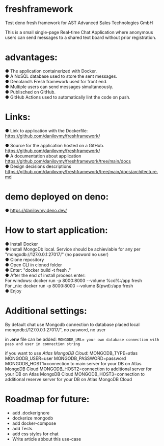 # freshframework
Test deno fresh framework for AST Advanced Sales Technologies GmbH

This is a small single-page Real-time Chat Application where anonymous
users can send messages to a shared text board without prior registration.

# advantages:
● The application containerized with Docker.\
● A NoSQL database used to store the sent messages.\
● Denoland’s Fresh framework used for front end.\
● Multiple users can send messages simultaneously.\
● Publisched on GitHub.\
● GitHub Actions used to automatically lint the code on push.


# Links:
● Link to application with the Dockerfile: https://github.com/danilovmy/freshframework/ 

● Source for the application hosted on a GitHub. https://github.com/danilovmy/freshframework/ \
● A documentation about application https://github.com/danilovmy/freshframework/tree/main/docs \
● Design decisions descriptions https://github.com/danilovmy/freshframework/tree/main/docs/architecture.md 



# demo deployed on deno:
● https://danilovmy.deno.dev/

# How to start application:
● Install Docker \
● Install MongoDb local. Service should be achieviable for any per "mongodb://127.0.0.1:27017/" (no pasword no user) \
● Clone repository \
● Open CLI in cloned folder \
● Enter: "docker build -t fresh ." \
● After the end of install process enter: \
For windows: docker run -p 8000:8000 --volume %cd%:/app fresh \
For _nix: docker run -p 8000:8000 --volume $(pwd):/app fresh \
● Enjoy 


# Additional settings:
By default chat use Mongodb connection to database placed local mongodb://127.0.0.1:27017/", no pasword, no user

in **.env** file can be added:
`MONGODB_URL= your own database connection with pass and user in connection string`

if you want to use _Atlas MongoDB Cloud_:
    MONGODB_TYPE=atlas
    MONGODB_USER=user
    MONGODB_PASSWORD=password
    MONGODB_HOST1=connection to main server for your DB on Atlas MongoDB Cloud
    MONGODB_HOST2=connection to additional server for your DB on Atlas MongoDB Cloud
    MONGODB_HOST3=connection to additional reserve server for your DB on Atlas MongoDB Cloud

# Roadmap for future:
- add .dockerignore
- dockerize mongodb
- add docker-compose
- add Tests
- add css styles for chat
- Write article abbout this use-case


